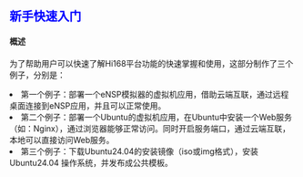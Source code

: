 ## <font color='blue'>新手快速入门</font>
#### 概述
为了帮助用户可以快速了解Hi168平台功能的快速掌握和使用，这部分制作了三个例子，分别是：
<li>第一个例子：部署一个eNSP模拟器的虚拟机应用，借助云端互联，通过远程桌面连接到eNSP应用，并且可以正常使用。</li>
<li>第二个例子：部署一个Ubuntu的虚拟机应用，在Ubuntu中安装一个Web服务（如：Nginx），通过浏览器能够正常访问。同时开启服务端口，通过云端互联，本地可以直接访问Web服务。</li>
<li>第三个例子：下载Ubuntu24.04的安装镜像（iso或img格式），安装Ubuntu24.04 操作系统，并发布成公共模板。</li>